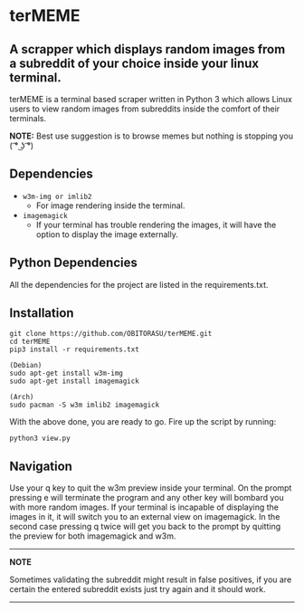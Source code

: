 # terMEME
## A scrapper which displays random images from a subreddit of your choice inside your linux terminal.

terMEME is a terminal based scraper written in Python 3 which allows Linux users to view random images from subreddits inside the comfort of their terminals.

**NOTE:**  Best use suggestion is to browse memes but nothing is stopping you ( ͡° ͜ʖ ͡°) 

## Dependencies 

- `w3m-img or imlib2`
    - For image rendering inside the terminal.
- `imagemagick`
    - If your terminal has trouble rendering the images, it will have the option to display the image externally.

## Python Dependencies 

All the dependencies for the project are listed in the requirements.txt.

## Installation 
```
git clone https://github.com/OBITORASU/terMEME.git
cd terMEME
pip3 install -r requirements.txt

(Debian)
sudo apt-get install w3m-img
sudo apt-get install imagemagick

(Arch)
sudo pacman -S w3m imlib2 imagemagick
```
With the above done, you are ready to go. Fire up the script by running:
```
python3 view.py
```
## Navigation
Use your q key to quit the w3m preview inside your terminal. On the prompt pressing e will terminate the program and any other key will bombard you with more random images. If your terminal is incapable of displaying the images in it, it will switch you to an external view on imagemagick. In the second case pressing q twice will get you back to the prompt by quitting the preview for both imagemagick and w3m.

---
**NOTE**

Sometimes validating the subreddit might result in false positives, if you are certain the entered subreddit exists just try again and it should work.

---
